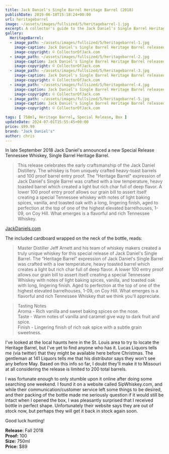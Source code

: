 ```yaml
---
title: Jack Daniel's Single Barrel Heritage Barrel (2018)
publishDate: 2019-06-18T15:18:24+00:00
url: heritagebarrel
image: ~/assets/images/fullsized/5/heritagebarrel-1.jpg
excerpt: A collector's guide to the Jack Daniel's Single Barrel Heritage Barrel released in 2018
gallery:
  HeritageBarrel:
  - image_path: ~/assets/images/fullsized/5/heritagebarrel-1.jpg
    image-caption: Jack Daniel's Single Barrel Heritage Barrel released in 2018
    image-copyright: © CollectorOfJack.com
  - image_path: ~/assets/images/fullsized/5/heritagebarrel-2.jpg
    image-caption: Jack Daniel's Single Barrel Heritage Barrel released in 2018
    image-copyright: © CollectorOfJack.com
  - image_path: ~/assets/images/fullsized/5/heritagebarrel-3.jpg
    image-caption: Jack Daniel's Single Barrel Heritage Barrel released in 2018
    image-copyright: © CollectorOfJack.com
  - image_path: ~/assets/images/fullsized/5/heritagebarrel-4.jpg
    image-caption: Jack Daniel's Single Barrel Heritage Barrel released in 2018
    image-copyright: © CollectorOfJack.com
  - image_path: ~/assets/images/fullsized/5/heritagebarrel-5.jpg
    image-caption: Jack Daniel's Single Barrel Heritage Barrel released in 2018
    image-copyright: © CollectorOfJack.com

tags: [ 750ml, Heritage Barrel, Special Release, Box ]
updateDate: 2024-07-01T15:55:45+00:00
price: $99.99
brand: "Jack Daniel's"
author: chris
---
```

In late September 2018 Jack Daniel's announced a new Special Release Tennessee Whiskey, Single Barrel Heritage Barrel.

> This release celebrates the early craftsmanship of the Jack Daniel Distillery. The whiskey is from uniquely crafted heavy-toast barrels and 100 proof barrel entry proof. 
> The "Heritage Barrel" expression of Jack Daniel's Single Barrel was crafted with a low temperature, heavy toasted barrel which created a light but rich char full of deep flavor. A lower 100 proof entry proof allows our grain bill to assert itself creating a special Tennessee whiskey with notes of light baking spices, vanilla, and toasted oak with a long, lingering finish, aged to perfection at the top of one of the highest elevated barrelhouses, 1-09, on Coy Hill. What emerges is a flavorful and rich Tennessee Whiskey. 

[JackDaniels.com](https://www.jackdaniels.com/en-us/whiskey/limited/single-barrel-heritage-barrel)

The included cardboard wrapped on the neck of the bottle, reads:

> Master Distiller Jeff Arnett and his team of whiskey makers created a truly unique whiskey for this special release of Jack Daniel's Single Barrel.
> The “Heritage Barrel” expression of Jack Daniel's Single Barrel was crafted with a low temperature, heavy toasted barrel which creates a light but rich char full of deep flavor. A lower 100 entry proof allows our grain bill to assert itself creating a special Tennessee Whiskey with notes of light baking spices, vanilla, and toasted oak with long, lingering finish.
> Aged to perfection at the top of one of the highest elevated barrelhouses, 1-09, on Coy Hill. What emerges is a flavorful and rich Tennessee Whiskey that we think you'll appreciate.

> Tasting Notes  
> Aroma - Rich vanilla and sweet baking spices on the nose.  
> Taste - Warm notes of vanilla and caramel give way to dark fruit and spice.  
> Finish - Lingering finish of rich oak spice with a subtle grain sweetness.  

I've looked at the local haunts here in the St. Louis area to try to locate the Heritage Barrel, but I've yet to find anyone who has it. Lucas Liquors tells me (via twitter) that they might be available here before Christmas. The gentleman at 141 Liquors tells me that his distributor says they won't see any before May. Based on this info so far, I doubt they'll make it to Missouri at all considering the release is limited to 200 total barrels. 

I was fortunate enough to only stumble upon it online after doing some searching one weekend. I found it on a website called SipWhiskey.com, and while their communication/customer service left some things to be desired, and their packing of the bottle made me seriously question if it would still be intact when I opened the box, I was pleasantly surprised that I received bottle in perfect shape. Unfortunately their website says they are out of stock now, but perhaps they will get it back in stock again soon. 

Good luck hunting!

**Release:** Fall 2018  
**Proof:** 100  
**Size:** 750ml  
**Price:** $89  


